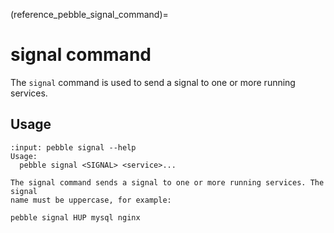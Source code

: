 (reference_pebble_signal_command)=
# signal command

The `signal` command is used to send a signal to one or more running services.

## Usage

<!-- START AUTOMATED OUTPUT -->
```{terminal}
:input: pebble signal --help
Usage:
  pebble signal <SIGNAL> <service>...

The signal command sends a signal to one or more running services. The signal
name must be uppercase, for example:

pebble signal HUP mysql nginx
```
<!-- END AUTOMATED OUTPUT -->
